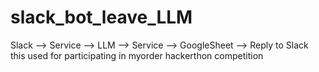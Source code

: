# slack_bot_leave_LLM

Slack --> Service --> LLM --> Service --> GoogleSheet
                                      --> Reply to Slack
this used for participating in myorder hackerthon competition
